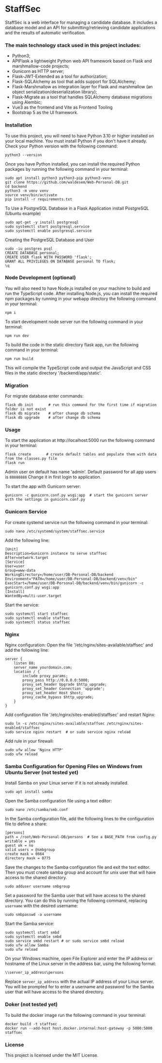 # StaffSec

StaffSec is a web interface for managing a candidate database. It includes a database model and an API for submitting/retrieving candidate applications and the results of automatic verification.

### The main technology stack used in this project includes:

- Python3;
- APIFlask a lightweight Python web API framework based on Flask and marshmallow-code projects;
- Gunicorn as HTTP server;
- Flask-JWT-Extended as a tool for authorization;
- Flask-SQLAlchemy as tool that adds support for SQLAlchemy;
- Flask-Marshmallow as integration layer for Flask and marshmallow (an object serialization/deserialization library);
- Flask-Migrate as a tool that handles SQLAlchemy database migrations using Alembic;
- Vue3 as the frontend and Vite as Frontend Tooling
- Bootstrap 5 as the UI framework.

### Installation

To use this project, you will need to have Python 3.10 or higher installed on your local machine. You must install Python if you don't have it already.
Check your Python version with the following command:
```
python3 --version
```

Once you have Python installed, you can install the required Python packages by running the following command in your terminal:
```
sudo apt install python3 python3-pip python3-venv
git clone https://github.com/waldesem/Web-Personal-DB.git
cd backend
python3 -m venv venv
source venv/bin/activate
pip install -r requirements.txt
```

To Use a PostgreSQL Database in a Flask Application install PostgreSQL (Ubuntu example)
```
sudo apt-get -y install postgresql
sudo systemctl start postgresql.service
sudo systemctl enable postgresql.service
```
Creating the PostgreSQL Database and User
```
sudo -iu postgres psql
CREATE DATABASE personal;
CREATE USER flask WITH PASSWORD 'flask';
GRANT ALL PRIVILEGES ON DATABASE personal TO flask;
\q
```

### Node Development (optional)

You will also need to have Node.js installed on your machine to build and run the TypeScript code.
After installing Node.js, you can install the required npm packages by running in your webapp directory the following command in your terminal:
```
npm i
```
To start development node server  run the following command in your terminal:
```
npm run dev
```
To build the code in the static directory flask app, run the following command in your terminal:
```
npm run build
```
This will compile the TypeScript code and output the JavaScript and CSS files in the static directory '/backend/app/static'.

### Migration

For migrate database enter commands:
```
flask db init       # run this command for the first time if migration folder is not exist
flask db migrate    # after change db schema
flask db upgrade    # after change db schema
```

### Usage

To start the application at http://localhost:5000 run the following command in your terminal:
```
flask create       # create default tables and populate them with data from the classes.py file
flask run
```
Admin user on default has name 'admin'.
Default password for all app users is `88888888`
Change it in first login to application.

To start the app with Gunicorn server:
```
gunicorn -c gunicorn.conf.py wsgi:app  # start the gunicorn server with the settings in gunicorn.conf.py
```

### Gunicorn Service

For create systemd service run the following command in your terminal:
```
sudo nano /etc/systemd/system/staffsec.service
```
Add the following line:
```
[Unit]
Description=Gunicorn instance to serve staffsec
After=network.target
[Service]
User=user
Group=www-data
WorkingDirectory=/home/user/DB-Personal-DB/backend
Environment="PATH=/home/user/DB-Personal-DB/backend/venv/bin"
ExecStart=/home/user/DB-Personal-DB/backend/venv/bin/gunicorn -c gunicorn.conf.py wsgi:app
[Install]
WantedBy=multi-user.target
```
Start the service:
```
sudo systemctl start staffsec
sudo systemctl enable staffsec
sudo systemctl status staffsec
```

### Nginx

Nginx configuration:
Open the file '/etc/nginx/sites-available/staffsec' and add the following line:
```
server {
    listen 80;
    server_name yourdomain.com;
    location / {
        include proxy_params;
        proxy_pass http://0.0.0.0:5000;
        proxy_set_header Upgrade $http_upgrade;
        proxy_set_header Connection 'upgrade';
        proxy_set_header Host $host;
        proxy_cache_bypass $http_upgrade;
    }
}
```
Add configuration file '/etc/nginx/sites-enabled/staffsec' and restart Nginx:
```
sudo ln -s /etc/nginx/sites-available/staffsec /etc/nginx/sites-enabled/staffsec
sudo service nginx restart  # or sudo service nginx reload
```
Add rule in your firewall:
```
sudo ufw allow 'Nginx HTTP'
sudo ufw reload
```

### Samba Configuration for Opening Files on Windows from Ubuntu Server (not tested yet)

Install Samba on your Linux server if it is not already installed.
```
sudo apt install samba
```
Open the Samba configuration file using a text editor:
```
sudo nano /etc/samba/smb.conf
```
In the Samba configuration file, add the following lines to the configuration file to define a share:
```
[persons]
path = /root/Web-Personal-DB/persons  # See a BASE_PATH from config.py
writable = yes
guest ok = no
valid users = @smbgroup
create mask = 0664
directory mask = 0775
```
Save the changes to the Samba configuration file and exit the text editor.
Then you must create samba group and account for unix user that will have access to the shared directory.
```
sudo adduser username smbgroup
```
Set a password for the Samba user that will have access to the shared directory. 
You can do this by running the following command, replacing `username` with the desired username:
```
sudo smbpasswd -a username
```
Start the Samba service:
```
sudo systemctl start smbd
sudo systemctl enable smbd
sudo service smbd restart # or sudo service smbd reload
sudo ufw allow Samba
sudo ufw reload
```

On your Windows machine, open File Explorer and enter the IP address or hostname of the Linux server in the address bar, using the following format:
```
\\server_ip_address\persons
```
Replace `server_ip_address` with the actual IP address of your Linux server.
You will be prompted for to enter a username and password for the Samba user that will have access to the shared directory.

### Doker (not tested yet)
To build the docker image run the following command in your terminal:
```
docker build -t staffsec .
docker run --add-host host.docker.internal:host-gateway -p 5000:5000 staffsec
```

### License
This project is licensed under the MIT License.